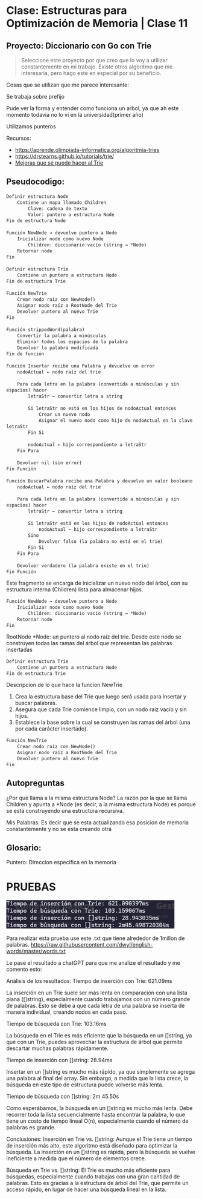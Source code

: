 # Clase: Estructuras para Optimización de Memoria | Clase 11

## Proyecto: Diccionario con Go con Trie
> Seleccione este proyecto por que creo que lo voy a utilizar constantemente en mi trabajo. Existe otros algoritmo que me interesaria, pero hago este en especial por su beneficio.

Cosas que se utilizan que me parece interesante:

Se trabaja sobre prefijo

Pude ver la forma y entender como funciona un arbol, ya que ah este momento todavia no lo vi en la universidad(primer año)

Utilizamos punteros

Recursos:
+ https://aprende.olimpiada-informatica.org/algoritmia-tries
+ https://drstearns.github.io/tutorials/trie/
+ [Mejoras que se puede hacer al Trie](https://www.linkedin.com/advice/3/how-can-you-optimize-performance-trie-skills-algorithms-ctmnf?lang=es&originalSubdomain=es)

## Pseudocodigo:

```
Definir estructura Node
    Contiene un mapa llamado Children
        Clave: cadena de texto
        Valor: puntero a estructura Node
Fin de estructura Node

Función NewNode → devuelve puntero a Node
    Inicializar node como nuevo Node
        Children: diccionario vacío (string → *Node)
    Retornar node
Fin

Definir estructura Trie
    Contiene un puntero a estructura Node
Fin de estructura Trie

Función NewTrie
    Crear nodo raíz con NewNode()
    Asignar nodo raíz a RootNode del Trie
    Devolver puntero al nuevo Trie
Fin

Función strippedWord(palabra)
    Convertir la palabra a minúsculas
    Eliminar todos los espacios de la palabra
    Devolver la palabra modificada
Fin de función

Función Insertar recibe una Palabra y devuelve un error
    nodoActual ← nodo raíz del trie

    Para cada letra en la palabra (convertida a minúsculas y sin espacios) hacer
        letraStr ← convertir letra a string

        Si letraStr no está en los hijos de nodoActual entonces
            Crear un nuevo nodo
            Asignar el nuevo nodo como hijo de nodoActual en la clave letraStr
        Fin Si

        nodoActual ← hijo correspondiente a letraStr
    Fin Para

    Devolver nil (sin error)
Fin Función

Función BuscarPalabra recibe una Palabra y devuelve un valor booleano
    nodoActual ← nodo raíz del trie

    Para cada letra en la palabra (convertida a minúsculas y sin espacios) hacer
        letraStr ← convertir letra a string

        Si letraStr está en los hijos de nodoActual entonces
            nodoActual ← hijo correspondiente a letraStr
        Sino
            Devolver falso (la palabra no está en el trie)
        Fin Si
    Fin Para

    Devolver verdadero (la palabra existe en el trie)
Fin Función
```

Este fragmento se encarga de inicializar un nuevo nodo del árbol, con su estructura interna (Children) lista para almacenar hijos.
```
Función NewNode → devuelve puntero a Node
    Inicializar node como nuevo Node
        Children: diccionario vacío (string → *Node)
    Retornar node
Fin
```

RootNode *Node: un puntero al nodo raíz del trie. Desde este nodo se construyen todas las ramas del árbol que representan las palabras insertadas
```
Definir estructura Trie
    Contiene un puntero a estructura Node
Fin de estructura Trie
```

Descripcion de lo que hace la funcion NewTrie
1. Crea la estructura base del Trie que luego será usada para insertar y buscar palabras.
2. Asegura que cada Trie comience limpio, con un nodo raíz vacío y sin hijos.
3. Establece la base sobre la cual se construyen las ramas del árbol (una por cada carácter insertado).
```
Función NewTrie
    Crear nodo raíz con NewNode()
    Asignar nodo raíz a RootNode del Trie
    Devolver puntero al nuevo Trie
Fin
```

## Autopreguntas
¿Por que llama a la misma estructura Node?
La razón por la que se llama Children y apunta a *Node (es decir, a la misma estructura Node) es porque se está construyendo una estructura recursiva.

Mis Palabras: Es decir que se esta actualizando esa posicion de memoria constantemente y no se esta creando otra

## Glosario:

Puntero: Direccion especifica en la memoria

# PRUEBAS
![Imagen de prueba Final](image.png)

Para realizar esta prueba use este .txt que tiene alrededor de 1millon de palabras.
https://raw.githubusercontent.com/dwyl/english-words/master/words.txt

Le pase el resultado a chatGPT para que me analize el resultado y me comento esto:

Análisis de los resultados:
Tiempo de inserción con Trie: 621.09ms

La inserción en un Trie suele ser más lenta en comparación con una lista plana ([]string), especialmente cuando trabajamos con un número grande de palabras. Esto se debe a que cada letra de una palabra se inserta de manera individual, creando nodos en cada paso.

Tiempo de búsqueda con Trie: 103.16ms

La búsqueda en el Trie es más eficiente que la búsqueda en un []string, ya que con un Trie, puedes aprovechar la estructura de árbol que permite descartar muchas palabras rápidamente.

Tiempo de inserción con []string: 28.94ms

Insertar en un []string es mucho más rápido, ya que simplemente se agrega una palabra al final del array. Sin embargo, a medida que la lista crece, la búsqueda en este tipo de estructura puede volverse más lenta.

Tiempo de búsqueda con []string: 2m 45.50s

Como esperábamos, la búsqueda en un []string es mucho más lenta. Debe recorrer toda la lista secuencialmente hasta encontrar la palabra, lo que tiene un costo de tiempo lineal O(n), especialmente cuando el número de palabras es grande.

Conclusiones:
Inserción en Trie vs. []string: Aunque el Trie tiene un tiempo de inserción más alto, este algoritmo está diseñado para optimizar la búsqueda. La inserción en un []string es rápida, pero la búsqueda se vuelve ineficiente a medida que el número de elementos crece.

Búsqueda en Trie vs. []string: El Trie es mucho más eficiente para búsquedas, especialmente cuando trabajas con una gran cantidad de palabras. Esto es gracias a la estructura de árbol del Trie, que permite un acceso rápido, en lugar de hacer una búsqueda lineal en la lista.
